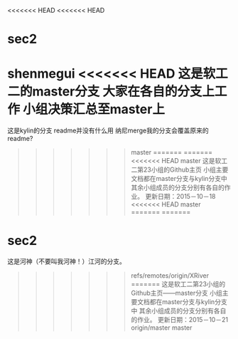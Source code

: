<<<<<<< HEAD
<<<<<<< HEAD
# sec2
shenmegui 
<<<<<<< HEAD
这是软工二的master分支
大家在各自的分支上工作
小组决策汇总至master上
=======
这是kylin的分支
readme并没有什么用
纳尼merge我的分支会覆盖原来的readme?
>>>>>>> master
=======
=======
<<<<<<< HEAD
>>>>>>> master
这是软工二第23小组的Github主页
小组主要文档都在master分支与kylin分支中
其余小组成员的分支分别有各自的作业。
更新日期：2015－10－18
<<<<<<< HEAD
>>>>>>> master
=======
=======
# sec2
这是河神（不要叫我河神！）江河的分支。
>>>>>>> refs/remotes/origin/XRiver
=======
这是软工二第23小组的Github主页——master分支
小组主要文档都在master分支与kylin分支中
其余小组成员的分支分别有各自的作业。
更新日期：2015－10－21
>>>>>>> origin/master
>>>>>>> master
